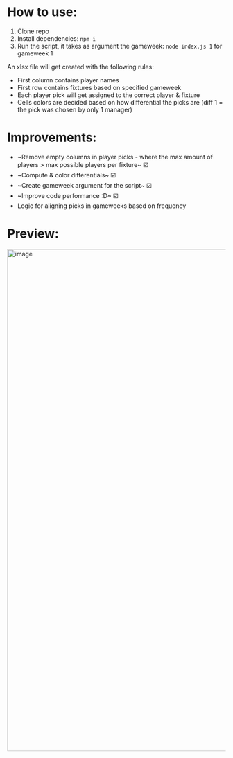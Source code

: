 # How to use:
1. Clone repo
2. Install dependencies:
`npm i`
3. Run the script, it takes as argument the gameweek:
`node index.js 1` for gameweek 1

An xlsx file will get created with the following rules:
- First column contains player names
- First row contains fixtures based on specified gameweek
- Each player pick will get assigned to the correct player & fixture
- Cells colors are decided based on how differential the picks are (diff 1 = the pick was chosen by only 1 manager)

# Improvements:
- ~Remove empty columns in player picks - where the max amount of players > max possible players per fixture~ ☑️
- ~Compute & color differentials~ ☑️
- ~Create gameweek argument for the script~ ☑️
- ~Improve code performance :D~ ☑️
- Logic for aligning picks in gameweeks based on frequency

# Preview:
<img width="1159" alt="image" src="https://github.com/geoox/fpl-sheet/assets/24357659/a2698676-4329-4ba9-b428-110206979d78">

